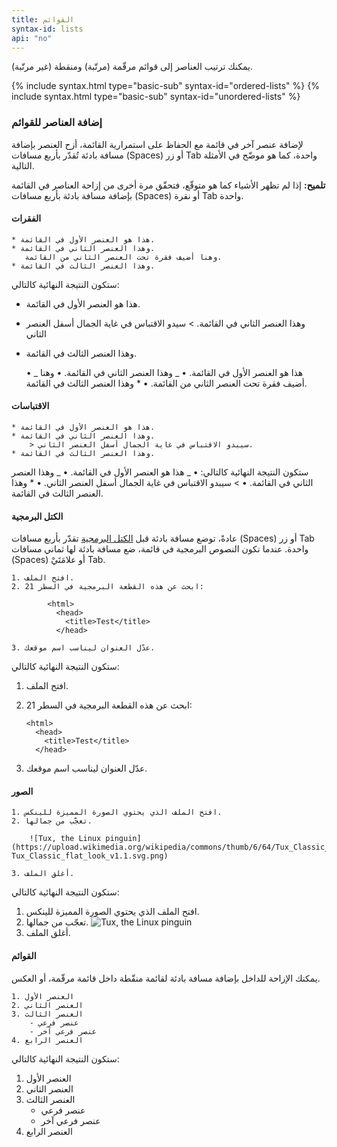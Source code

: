 ```yaml
---
title: القوائم
syntax-id: lists
api: "no"
---
```


يمكنك ترتيب العناصر إلى قوائم مرقّمة (مرتّبة) ومنقطة (غير مرتّبة).

{% include syntax.html type="basic-sub" syntax-id="ordered-lists" %}
{% include syntax.html type="basic-sub" syntax-id="unordered-lists" %}

### إضافة العناصر للقوائم

لإضافة عنصر آخر في قائمة مع الحفاظ على استمرارية القائمة، أزح العنصر بإضافة مسافة بادئة تُقدّر بأربع مسافات (Spaces) أو زر Tab واحدة، كما هو موضّح في الأمثلة التالية.

<div class="alert alert-success">
  <i class="fas fa-lightbulb"></i> <strong>تلميح:</strong> إذا لم تظهر الأشياء كما هو متوقّع، فتحقّق مرة أخرى من إزاحة العناصر في القائمة بإضافة مسافة بادئة بأربع مسافات (Spaces) أو نقرة Tab واحدة.
</div>

#### الفقرات

```
* هذا هو العنصر الأول في القائمة.
* وهذا العنصر الثاني في القائمة.
   وهنا أضيف فقرة تحت العنصر الثاني من القائمة.
* وهذا العنصر الثالث في القائمة.
```

ستكون النتيجة النهائية كالتالي:

- هذا هو العنصر الأول في القائمة.
- وهذا العنصر الثاني في القائمة. > سيدو الاقتباس في غاية الجمال أسفل العنصر الثاني
- وهذا العنصر الثالث في القائمة.

  • _ هذا هو العنصر الأول في القائمة.
  • _ وهذا العنصر الثاني في القائمة.
  • وهنا أضيف فقرة تحت العنصر الثاني من القائمة.
  • \* وهذا العنصر الثالث في القائمة.

#### الاقتباسات

```
* هذا هو العنصر الأول في القائمة.
* وهذا العنصر الثاني في القائمة.
    > سيبدو الاقتباس في غاية الجمال أسفل العنصر الثاني.
* وهذا العنصر الثالث في القائمة.
```

ستكون النتيجة النهائية كالتالي:
• _ هذا هو العنصر الأول في القائمة.
• _ وهذا العنصر الثاني في القائمة.
• > سيبدو الاقتباس في غاية الجمال أسفل العنصر الثاني.
• \* وهذا العنصر الثالث في القائمة.

#### الكتل البرمجية

عادةً، توضع مسافة بادئة قبل [الكتل البرمجية](https://guide.dawin.io/basic-syntax/#code-blocks) تقدّر بأربع مسافات (Spaces) أو زر Tab واحدة. عندما تكون النصوص البرمجية في قائمة، ضع مسافة بادئة لها ثماني مسافات (Spaces) أو علامَتَيْ Tab.

```text
1. افتح الملف.
2. ابحث عن هذه القطعة البرمجية في السطر 21:

        <html>
          <head>
            <title>Test</title>
          </head>

3. عدّل العنوان ليناسب اسم موقعك.
```

ستكون النتيجة النهائية كالتالي:

1.  افتح الملف.
2.  ابحث عن هذه القطعة البرمجية في السطر 21:

        <html>
          <head>
            <title>Test</title>
          </head>

3.  عدّل العنوان ليناسب اسم موقعك.

#### الصور

```
1. افتح الملف الذي يحتوي الصورة المميزة للينكس.
2. تعجّب من جمالها.

    ![Tux, the Linux pinguin](https://upload.wikimedia.org/wikipedia/commons/thumb/6/64/Tux_Classic_flat_look_v1.1.svg/414px-Tux_Classic_flat_look_v1.1.svg.png)

3. أغلق الملف.
```

ستكون النتيجة النهائية كالتالي:

1. افتح الملف الذي يحتوي الصورة المميزة للينكس.
2. تعجّب من جمالها.
   ![Tux, the Linux pinguin](https://upload.wikimedia.org/wikipedia/commons/thumb/6/64/Tux_Classic_flat_look_v1.1.svg/414px-Tux_Classic_flat_look_v1.1.svg.png)
3. أغلق الملف.

#### القوائم

يمكنك الإزاحة للداخل بإضافة مسافة بادئة لقائمة منقّطة داخل قائمة مرقّمة، أو العكس.

```
1. العنصر الأول
2. العنصر الثاني
3. العنصر الثالث
    - عنصر فرعي
    - عنصر فرعي آخر
4. العنصر الرابع
```

ستكون النتيجة النهائية كالتالي:

1. العنصر الأول
2. العنصر الثاني
3. العنصر الثالث
   - عنصر فرعي
   - عنصر فرعي آخر
4. العنصر الرابع
